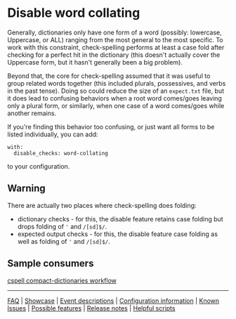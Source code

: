 # Disable word collating

Generally, dictionaries only have one form of a word (possibly: lowercase, Uppercase, or ALL) ranging from the most general to the most specific. To work with this constraint, check-spelling performs at least a case fold after checking for a perfect hit in the dictionary (this doesn't actually cover the Uppercase form, but it hasn't generally been a big problem).

Beyond that, the core for check-spelling assumed that it was useful to group related words together (this included plurals, possessives, and verbs in the past tense). Doing so could reduce the size of an `expect.txt` file, but it does lead to confusing behaviors when a root word comes/goes leaving only a plural form, or similarly, when one case of a word comes/goes while another remains.

If you're finding this behavior too confusing, or just want all forms to be listed individually, you can add:

```workflow
with:
  disable_checks: word-collating
```
to your configuration.

## Warning

There are actually two places where check-spelling does folding:
* dictionary checks - for this, the disable feature retains case folding but drops folding of `'` and `/[sd]$/`.
* expected output checks - for this, the disable feature case folding as well as folding of `'` and `/[sd]$/`.

## Sample consumers

[cspell compact-dictionaries workflow](https://github.com/check-spelling/cspell-dicts/commit/2a5b8bb057f4580749933060b29c466e92c93400#diff-f38bd48888fa3290eb90897dc1e21411b2bcf12a6538cd72bb583e7608787698R88)

---
[FAQ](FAQ.md) | [Showcase](Showcase.md) | [Event descriptions](Event-descriptions.md) | [Configuration information](Configuration-information.md) | [Known Issues](Known-Issues.md) | [Possible features](Possible-features.md) | [Release notes](Release-notes.md) | [Helpful scripts](Helpful-scripts.md)
